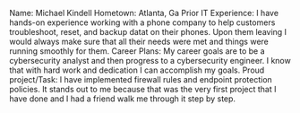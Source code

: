 Name: Michael Kindell
Hometown: Atlanta, Ga
Prior IT Experience: I have hands-on experience working with a phone company to help customers troubleshoot, reset, and backup datat on their phones. Upon them leaving I would always make sure that all their needs were met and things were running smoothly for them.
Career Plans: My career goals are to be a cybersecurity analyst and then progress to a cybersecurity engineer. I know that with hard work and dedication I can accomplish my goals.
Proud project/Task: I have implemented firewall rules and endpoint protection policies. It stands out to me because that was the very first project that I have done and I had a friend walk me through it step by step.
